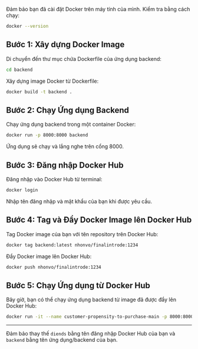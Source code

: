 
Đảm bảo bạn đã cài đặt Docker trên máy tính của mình. Kiểm tra bằng cách chạy:

```bash
docker --version
```

## Bước 1: Xây dựng Docker Image

Di chuyển đến thư mục chứa Dockerfile của ứng dụng backend:

```bash
cd backend
```

Xây dựng image Docker từ Dockerfile:

```bash
docker build -t backend .
```

## Bước 2: Chạy Ứng dụng Backend

Chạy ứng dụng backend trong một container Docker:

```bash
docker run -p 8000:8000 backend
```

Ứng dụng sẽ chạy và lắng nghe trên cổng 8000.

## Bước 3: Đăng nhập Docker Hub

Đăng nhập vào Docker Hub từ terminal:

```bash
docker login
```

Nhập tên đăng nhập và mật khẩu của bạn khi được yêu cầu.

## Bước 4: Tag và Đẩy Docker Image lên Docker Hub

Tag Docker image của bạn với tên repository trên Docker Hub:

```bash
docker tag backend:latest nhonvo/finalintrode:1234
```

Đẩy Docker image lên Docker Hub:

```bash
docker push nhonvo/finalintrode:1234
```

## Bước 5: Chạy Ứng dụng từ Docker Hub

Bây giờ, bạn có thể chạy ứng dụng backend từ image đã được đẩy lên Docker Hub:

```bash
docker run -it --name customer-propensity-to-purchase-main -p 8000:8000 nhonvo/finalintrode:1234
```

---

Đảm bảo thay thế `diends` bằng tên đăng nhập Docker Hub của bạn và `backend` bằng tên ứng dụng/backend của bạn.
